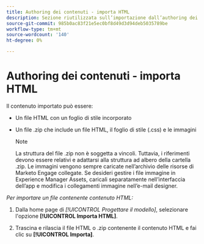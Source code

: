 ```yaml
---
title: Authoring dei contenuti - importa HTML
description: Sezione riutilizzata sull’importazione dall’authoring dei contenuti HTML
source-git-commit: 985b0ac83f21e5ec0bf8d49d3d94deb5035789be
workflow-type: tm+mt
source-wordcount: '140'
ht-degree: 0%

---
```


# Authoring dei contenuti - importa HTML

Il contenuto importato può essere:

* Un file HTML con un foglio di stile incorporato
* Un file .zip che include un file HTML, il foglio di stile (.css) e le immagini

  >[!NOTE]
  >
  >La struttura del file .zip non è soggetta a vincoli. Tuttavia, i riferimenti devono essere relativi e adattarsi alla struttura ad albero della cartella .zip. Le immagini vengono sempre caricate nell’archivio delle risorse di Marketo Engage collegate. Se desideri gestire i file immagine in Experience Manager Assets, caricali separatamente nell’interfaccia dell’app e modifica i collegamenti immagine nell’e-mail designer.

_Per importare un file contenente contenuto HTML:_

1. Dalla home page di _[!UICONTROL Progettare il modello]_, selezionare l&#39;opzione **[!UICONTROL Importa HTML]**.

1. Trascina e rilascia il file HTML o .zip contenente il contenuto HTML e fai clic su **[!UICONTROL Importa]**.
